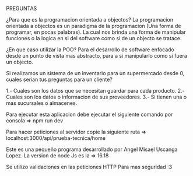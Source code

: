 PREGUNTAS

¿Para que es la programacion orientada a objectos? La programacion orientada a objectos es un paradigma de la programacion
(Una forma de programar, en pocas palabras). La cual nos brinda una forma de manipular funciones o la logica en si del software
como si de un objecto se tratace. 

¿En que caso utilizar la POO? Para el desarrollo de software enfocado desde un punto de vista mas abstracto, para a si manipularlo 
como si fuera un objecto.

Si realizamos un sistema de un inventario para un supermercado desde 0, cuales serian tus preguntas para un cliente?

1.- Cuales son los datos que se necesitan guardar para cada producto.
2.- Cuales son los datos o informacion de sus proveedores.
3.- Si tienen una o mas sucursales o almacenes.

Para ejecutar esta aplicacion debe ejecutar el siguiente comando
por consola => npm run dev

Para hacer peticiones al servidor copie la siguiente ruta
=> localhost:3000/api/prueba-tecnica/home

Este es una pequeño programa desarrollado por Angel Misael Uscanga Lopez.
La version de node Js es la => 16.18

Se utilizo validaciones en las peticiones HTTP Para mas seguridad :3